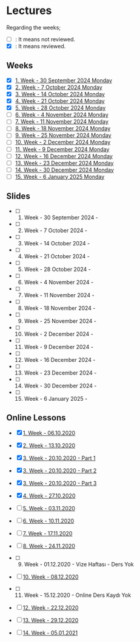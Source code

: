 # Lectures

Regarding the weeks;
- [ ] : It means not reviewed.
- [x] : It means reviewed.

## Weeks
- [x] [1. Week - 30 September 2024 Monday](01_30_09_2024.md)
- [x] [2. Week - 7 October 2024 Monday](02_07_10_2024.md)
- [x] [3. Week - 14 October 2024 Monday](03_14_10_2024.md)
- [x] [4. Week - 21 October 2024 Monday](04_21_10_2024.md)
- [x] [5. Week - 28 October 2024 Monday](05_28_10_2024.md)
- [ ] [6. Week - 4 November 2024 Monday](06_04_11_2024.md)
- [ ] [7. Week - 11 November 2024 Monday](07_11_11_2024.md)
- [ ] [8. Week - 18 November 2024 Monday](08_18_11_2024.md)
- [ ] [9. Week - 25 November 2024 Monday](09_25_11_2024.md)
- [ ] [10. Week - 2 December 2024 Monday](10_02_12_2024.md)
- [ ] [11. Week - 9 December 2024 Monday](11_09_12_2024.md)
- [ ] [12. Week - 16 December 2024 Monday](12_16_12_2024.md)
- [ ] [13. Week - 23 December 2024 Monday](13_23_12_2024.md)
- [ ] [14. Week - 30 December 2024 Monday](14_30_12_2024.md)
- [ ] [15. Week - 6 January 2025 Monday](15_06_01_2025.md)

## Slides
- [ ] 1. Week - 30 September 2024 - 
- [ ] 2. Week - 7 October 2024 - 
- [ ] 3. Week - 14 October 2024 - 
- [ ] 4. Week - 21 October 2024 - 
- [ ] 5. Week - 28 October 2024 - 
- [ ] 6. Week - 4 November 2024 - 
- [ ] 7. Week - 11 November 2024 - 
- [ ] 8. Week - 18 November 2024 - 
- [ ] 9. Week - 25 November 2024 - 
- [ ] 10. Week - 2 December 2024 - 
- [ ] 11. Week - 9 December 2024 - 
- [ ] 12. Week - 16 December 2024 - 
- [ ] 13. Week - 23 December 2024 - 
- [ ] 14. Week - 30 December 2024 - 
- [ ] 15. Week - 6 January 2025 - 

## Online Lessons
- [x] [1. Week - 06.10.2020](http://arsivonline.yildiz.edu.tr/Recordings/2020-2021/G%C3%9CZ%20D%C3%96NEM%C4%B0/BLM5110%20-%201/BLM5110%20-%201_6-10-2020_10-00_6-10-2020_12-50_9e088c27-3138-464c-a0ed-ba160912431d.MP4)
- [x] [2. Week - 13.10.2020](http://arsivonline.yildiz.edu.tr/Recordings/2020-2021/G%C3%9CZ%20D%C3%96NEM%C4%B0/BLM5110%20-%201/BLM5110%20-%201_13-10-2020_10-00_13-10-2020_12-50_58ad9af0-5906-4a1b-92db-d8831ab5c7d2.MP4)
- [x] [3. Week - 20.10.2020 - Part 1](http://arsivonline.yildiz.edu.tr/Recordings/2020-2021/G%C3%9CZ%20D%C3%96NEM%C4%B0/BLM5110%20-%201/BLM5110%20-%201_20-10-2020_10-00_20-10-2020_12-50_1d93f182-b1ab-476d-9647-0514ca21b8e5.MP4)
- [x] [3. Week - 20.10.2020 - Part 2](http://arsivonline.yildiz.edu.tr/Recordings/2020-2021/G%C3%9CZ%20D%C3%96NEM%C4%B0/BLM5110%20-%201/BLM5110%20-%201_20-10-2020_10-00_20-10-2020_12-50_8c9bf742-bbfb-466f-b67a-17c02fecd3d3.MP4)
- [x] [3. Week - 20.10.2020 - Part 3](http://arsivonline.yildiz.edu.tr/Recordings/2020-2021/G%C3%9CZ%20D%C3%96NEM%C4%B0/BLM5110%20-%201/BLM5110%20-%201_20-10-2020_10-00_20-10-2020_12-50_e10c7a12-b339-4d76-a272-557b1f10efe6.MP4)
- [x] [4. Week - 27.10.2020](http://arsivonline.yildiz.edu.tr/Recordings/2020-2021/G%C3%9CZ%20D%C3%96NEM%C4%B0/BLM5110%20-%201/BLM5110%20-%201_27-10-2020_10-00_27-10-2020_12-50_671001be-ef13-4df1-830e-1287d71f649e.MP4)
- [ ] [5. Week - 03.11.2020](http://arsivonline.yildiz.edu.tr/Recordings/2020-2021/G%C3%9CZ%20D%C3%96NEM%C4%B0/BLM5110%20-%201/BLM5110%20-%201_3-11-2020_10-00_3-11-2020_12-50_01f93e8a-5039-4192-a0aa-0378b402b35d.MP4)
- [ ] [6. Week - 10.11.2020](http://arsivonline.yildiz.edu.tr/Recordings/2020-2021/G%C3%9CZ%20D%C3%96NEM%C4%B0/BLM5110%20-%201/BLM5110%20-%201_10-11-2020_10-00_10-11-2020_12-50_ed3c2fb2-708b-4724-8b73-8d81bb88470b.MP4)
- [ ] [7. Week - 17.11.2020](http://arsivonline.yildiz.edu.tr/Recordings/2020-2021/G%C3%9CZ%20D%C3%96NEM%C4%B0/BLM5110%20-%201/BLM5110%20-%201_17-11-2020_10-00_17-11-2020_12-50_a5478a5e-e2ba-476f-91c4-08cdc0e5d42d.MP4)
- [ ] [8. Week - 24.11.2020](http://arsivonline.yildiz.edu.tr/Recordings/2020-2021/G%C3%9CZ%20D%C3%96NEM%C4%B0/BLM5110%20-%201/BLM5110%20-%201_24-11-2020_10-00_24-11-2020_12-50_03606950-2a79-4cc0-aca9-c5242608d292.MP4)
- [ ] 9. Week - 01.12.2020 - Vize Haftası - Ders Yok
- [ ] [10. Week - 08.12.2020](http://arsivonline.yildiz.edu.tr/Recordings/2020-2021/G%C3%9CZ%20D%C3%96NEM%C4%B0/BLM5110%20-%201/BLM5110%20-%201_8-12-2020_10-00_8-12-2020_12-50_f15d698f-dcdf-4b0b-8a02-b8335294531c.MP4)
- [ ] 11. Week - 15.12.2020 - Online Ders Kaydı Yok
- [ ] [12. Week - 22.12.2020](http://arsivonline.yildiz.edu.tr/Recordings/2020-2021/G%C3%9CZ%20D%C3%96NEM%C4%B0/BLM5110%20-%201/BLM5110%20-%201_22-12-2020_10-00_22-12-2020_12-50_1e6d4a01-d244-4528-9b15-b349324f65db.MP4)
- [ ] [13. Week - 29.12.2020](http://arsivonline.yildiz.edu.tr/Recordings/2020-2021/G%C3%9CZ%20D%C3%96NEM%C4%B0/BLM5110%20-%201/BLM5110%20-%201_29-12-2020_10-00_29-12-2020_12-50_734699e5-ab2f-4a23-8290-fef309c2a500.MP4)
- [ ] [14. Week - 05.01.2021](http://arsivonline.yildiz.edu.tr/Recordings/2020-2021/G%C3%9CZ%20D%C3%96NEM%C4%B0/BLM5110%20-%201/BLM5110%20-%201_5-01-2021_10-00_5-01-2021_12-50_6e2a4c7b-6c6d-4052-9a19-59fb1b3d812e.MP4)

